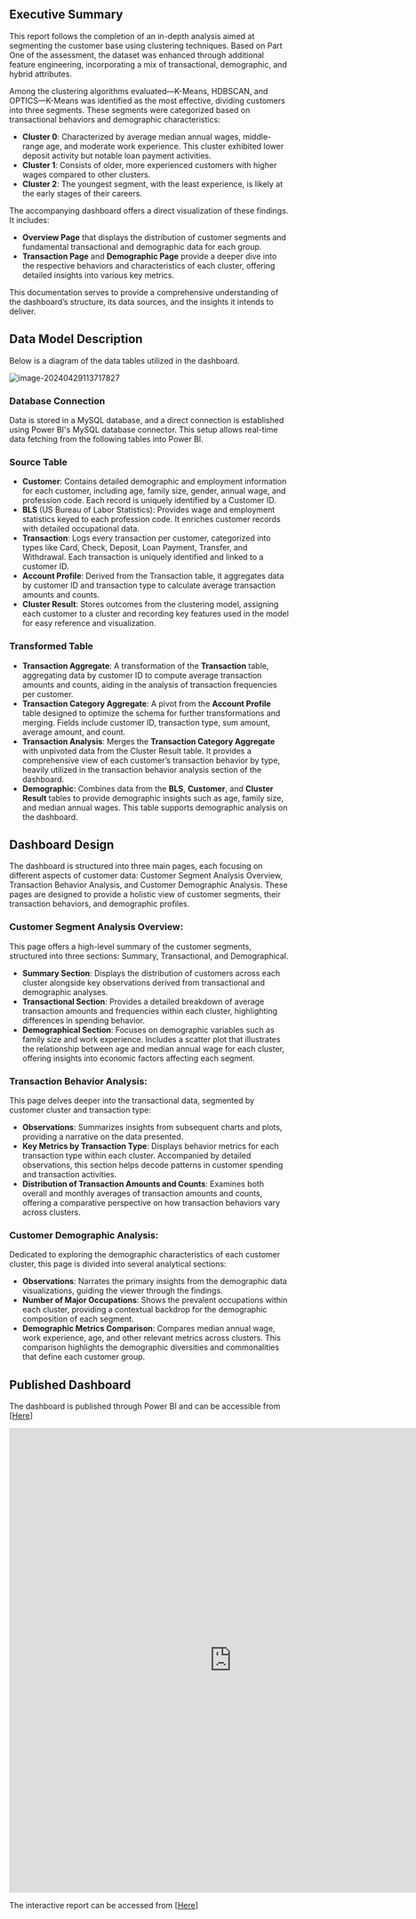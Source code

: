 ## Executive Summary

This report follows the completion of an in-depth analysis aimed at segmenting the customer base using clustering techniques. Based on Part One of the assessment, the dataset was enhanced through additional feature engineering, incorporating a mix of transactional, demographic, and hybrid attributes.

Among the clustering algorithms evaluated—K-Means, HDBSCAN, and OPTICS—K-Means was identified as the most effective, dividing customers into three segments. These segments were categorized based on transactional behaviors and demographic characteristics:

* **Cluster 0**: Characterized by average median annual wages, middle-range age, and moderate work experience. This cluster exhibited lower deposit activity but notable loan payment activities.
* **Cluster 1**: Consists of older, more experienced customers with higher wages compared to other clusters.
* **Cluster 2**: The youngest segment, with the least experience, is likely at the early stages of their careers.

The accompanying dashboard offers a direct visualization of these findings. It includes:

* **Overview Page** that displays the distribution of customer segments and fundamental transactional and demographic data for each group.
* **Transaction Page** and  **Demographic Page** provide a deeper dive into the respective behaviors and characteristics of each cluster, offering detailed insights into various key metrics.

This documentation serves to provide a comprehensive understanding of the dashboard’s structure, its data sources, and the insights it intends to deliver.

## Data Model Description

Below is a diagram of the data tables utilized in the dashboard.

![image-20240429113717827](E:\GitHub\Valley_Exercise\dashboard\diagram.png)

### Database Connection

Data is stored in a MySQL database, and a direct connection is established using Power BI's MySQL database connector. This setup allows real-time data fetching from the following tables into Power BI.

### Source Table

* **Customer**: Contains detailed demographic and employment information for each customer, including age, family size, gender, annual wage, and profession code. Each record is uniquely identified by a Customer ID.
* **BLS** (US Bureau of Labor Statistics): Provides wage and employment statistics keyed to each profession code. It enriches customer records with detailed occupational data.
* **Transaction**: Logs every transaction per customer, categorized into types like Card, Check, Deposit, Loan Payment, Transfer, and Withdrawal. Each transaction is uniquely identified and linked to a customer ID.
* **Account Profile**: Derived from the Transaction table, it aggregates data by customer ID and transaction type to calculate average transaction amounts and counts.
* **Cluster Result**: Stores outcomes from the clustering model, assigning each customer to a cluster and recording key features used in the model for easy reference and visualization.

### Transformed Table

* **Transaction Aggregate**: A transformation of the **Transaction** table, aggregating data by customer ID to compute average transaction amounts and counts, aiding in the analysis of transaction frequencies per customer.
* **Transaction Category Aggregate**: A pivot from the **Account Profile** table designed to optimize the schema for further transformations and merging. Fields include customer ID, transaction type, sum amount, average amount, and count.
* **Transaction Analysis**: Merges the **Transaction Category Aggregate** with unpivoted data from the Cluster Result table. It provides a comprehensive view of each customer’s transaction behavior by type, heavily utilized in the transaction behavior analysis section of the dashboard.
* **Demographic**: Combines data from the **BLS**, **Customer**, and **Cluster Result** tables to provide demographic insights such as age, family size, and median annual wages. This table supports demographic analysis on the dashboard.

## Dashboard Design

The dashboard is structured into three main pages, each focusing on different aspects of customer data: Customer Segment Analysis Overview, Transaction Behavior Analysis, and Customer Demographic Analysis. These pages are designed to provide a holistic view of customer segments, their transaction behaviors, and demographic profiles.

### Customer Segment Analysis Overview: 

This page offers a high-level summary of the customer segments, structured into three sections: Summary, Transactional, and Demographical.

* **Summary Section**: Displays the distribution of customers across each cluster alongside key observations derived from transactional and demographic analyses.
* **Transactional Section**: Provides a detailed breakdown of average transaction amounts and frequencies within each cluster, highlighting differences in spending behavior.
* **Demographical Section**: Focuses on demographic variables such as family size and work experience. Includes a scatter plot that illustrates the relationship between age and median annual wage for each cluster, offering insights into economic factors affecting each segment.

### Transaction Behavior Analysis: 

This page delves deeper into the transactional data, segmented by customer cluster and transaction type:

* **Observations**: Summarizes insights from subsequent charts and plots, providing a narrative on the data presented.
* **Key Metrics by Transaction Type**: Displays behavior metrics for each transaction type within each cluster. Accompanied by detailed observations, this section helps decode patterns in customer spending and transaction activities.
* **Distribution of Transaction Amounts and Counts**: Examines both overall and monthly averages of transaction amounts and counts, offering a comparative perspective on how transaction behaviors vary across clusters.

### Customer Demographic Analysis:

Dedicated to exploring the demographic characteristics of each customer cluster, this page is divided into several analytical sections:

* **Observations**: Narrates the primary insights from the demographic data visualizations, guiding the viewer through the findings.
* **Number of Major Occupations**: Shows the prevalent occupations within each cluster, providing a contextual backdrop for the demographic composition of each segment.
* **Demographic Metrics Comparison**: Compares median annual wage, work experience, age, and other relevant metrics across clusters. This comparison highlights the demographic diversities and commonalities that define each customer group.

## Published Dashboard

The dashboard is published through Power BI and can be accessible from [[Here](https://app.powerbi.com/view?r=eyJrIjoiZGM1YzY5MWQtZjZiNi00ZTczLWI3ZmQtMTVkMzEzOTgwMTA0IiwidCI6IjZmMGJiNzJmLTUzNzctNGRkZi05MzZhLWI2YzcyYmYyMWFlMiIsImMiOjF9&pageName=ReportSectionea5358dfeca2bbd23ac3)]

<iframe title="dashboard" width="800" height="836" src="https://app.powerbi.com/view?r=eyJrIjoiZGM1YzY5MWQtZjZiNi00ZTczLWI3ZmQtMTVkMzEzOTgwMTA0IiwidCI6IjZmMGJiNzJmLTUzNzctNGRkZi05MzZhLWI2YzcyYmYyMWFlMiIsImMiOjF9&pageName=ReportSectionea5358dfeca2bbd23ac3" frameborder="0" allowFullScreen="true"></iframe>

The interactive report can be accessed from [[Here](documentation.html)] 